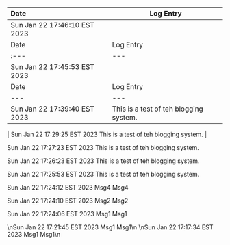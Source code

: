 Date | Log Entry
|:--- | --- 
Sun Jan 22 17:46:10 EST 2023 |
Date | Log Entry
|:--- | --- 
Sun Jan 22 17:45:53 EST 2023 |
Date | Log Entry
--- | ---
Sun Jan 22 17:39:40 EST 2023 | This is a test of teh blogging system.
|
Sun Jan 22 17:29:25 EST 2023 This is a test of teh blogging system.
|

Sun Jan 22 17:27:23 EST 2023 This is a test of teh blogging system.


Sun Jan 22 17:26:23 EST 2023 This is a test of teh blogging system.


Sun Jan 22 17:25:53 EST 2023 This is a test of teh blogging system.


Sun Jan 22 17:24:12 EST 2023 Msg4 Msg4


Sun Jan 22 17:24:10 EST 2023 Msg2 Msg2


Sun Jan 22 17:24:06 EST 2023 Msg1 Msg1

\nSun Jan 22 17:21:45 EST 2023 Msg1 Msg1\n
\nSun Jan 22 17:17:34 EST 2023 Msg1 Msg1\n
